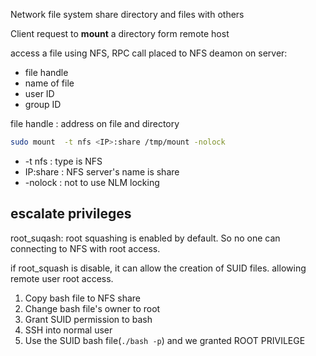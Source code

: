 Network file system
share directory and files with others

Client request to **mount** a directory form remote host 

access a file using NFS, RPC call placed to NFS deamon on server:
* file handle
* name of file
* user ID
* group ID

file handle : address on file and directory
```bash
sudo mount  -t nfs <IP>:share /tmp/mount -nolock
```

* -t nfs : type is NFS
* IP:share : NFS server's name is share
* -nolock : not to use NLM locking


## escalate privileges
root_suqash: root squashing is enabled by default. So no one can connecting to NFS with root access.

if root_squash is disable, it can allow the creation of SUID files. allowing remote user root access.

1. Copy bash file to NFS share
2. Change bash file's owner to root
3. Grant SUID permission to bash
4. SSH into normal user
5. Use the SUID bash file(`./bash -p`) and we granted ROOT PRIVILEGE
